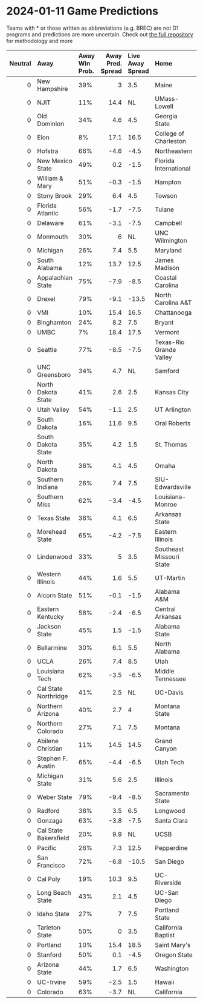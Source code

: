 # 2024-01-11 Game Predictions
Teams with * or those written as abbreviations (e.g. BREC) are not D1 programs and predictions are more uncertain. Check out [the full repository](https://github.com/grdavis/college-basketball-elo) for methodology and more

|   Neutral | Away                  | Away Win Prob.   |   Away Pred. Spread | Live Away Spread   | Home                     | Home Win Prob.   |   Home Pred. Spread |
|----------:|:----------------------|:-----------------|--------------------:|:-------------------|:-------------------------|:-----------------|--------------------:|
|         0 | New Hampshire         | 39%              |                 3   | 3.5                | Maine                    | 61%              |                -3   |
|         0 | NJIT                  | 11%              |                14.4 | NL                 | UMass-Lowell             | 89%              |               -14.4 |
|         0 | Old Dominion          | 34%              |                 4.6 | 4.5                | Georgia State            | 66%              |                -4.6 |
|         0 | Elon                  | 8%               |                17.1 | 16.5               | College of Charleston    | 92%              |               -17.1 |
|         0 | Hofstra               | 66%              |                -4.6 | -4.5               | Northeastern             | 34%              |                 4.6 |
|         0 | New Mexico State      | 49%              |                 0.2 | -1.5               | Florida International    | 51%              |                -0.2 |
|         0 | William & Mary        | 51%              |                -0.3 | -1.5               | Hampton                  | 49%              |                 0.3 |
|         0 | Stony Brook           | 29%              |                 6.4 | 4.5                | Towson                   | 71%              |                -6.4 |
|         0 | Florida Atlantic      | 56%              |                -1.7 | -7.5               | Tulane                   | 44%              |                 1.7 |
|         0 | Delaware              | 61%              |                -3.1 | -7.5               | Campbell                 | 39%              |                 3.1 |
|         0 | Monmouth              | 30%              |                 6   | NL                 | UNC Wilmington           | 70%              |                -6   |
|         0 | Michigan              | 26%              |                 7.4 | 5.5                | Maryland                 | 74%              |                -7.4 |
|         0 | South Alabama         | 12%              |                13.7 | 12.5               | James Madison            | 88%              |               -13.7 |
|         0 | Appalachian State     | 75%              |                -7.9 | -8.5               | Coastal Carolina         | 25%              |                 7.9 |
|         0 | Drexel                | 79%              |                -9.1 | -13.5              | North Carolina A&T       | 21%              |                 9.1 |
|         0 | VMI                   | 10%              |                15.4 | 16.5               | Chattanooga              | 90%              |               -15.4 |
|         0 | Binghamton            | 24%              |                 8.2 | 7.5                | Bryant                   | 76%              |                -8.2 |
|         0 | UMBC                  | 7%               |                18.4 | 17.5               | Vermont                  | 93%              |               -18.4 |
|         0 | Seattle               | 77%              |                -8.5 | -7.5               | Texas-Rio Grande Valley  | 23%              |                 8.5 |
|         0 | UNC Greensboro        | 34%              |                 4.7 | NL                 | Samford                  | 66%              |                -4.7 |
|         0 | North Dakota State    | 41%              |                 2.6 | 2.5                | Kansas City              | 59%              |                -2.6 |
|         0 | Utah Valley           | 54%              |                -1.1 | 2.5                | UT Arlington             | 46%              |                 1.1 |
|         0 | South Dakota          | 16%              |                11.6 | 9.5                | Oral Roberts             | 84%              |               -11.6 |
|         0 | South Dakota State    | 35%              |                 4.2 | 1.5                | St. Thomas               | 65%              |                -4.2 |
|         0 | North Dakota          | 36%              |                 4.1 | 4.5                | Omaha                    | 64%              |                -4.1 |
|         0 | Southern Indiana      | 26%              |                 7.4 | 7.5                | SIU-Edwardsville         | 74%              |                -7.4 |
|         0 | Southern Miss         | 62%              |                -3.4 | -4.5               | Louisiana-Monroe         | 38%              |                 3.4 |
|         0 | Texas State           | 36%              |                 4.1 | 6.5                | Arkansas State           | 64%              |                -4.1 |
|         0 | Morehead State        | 65%              |                -4.2 | -7.5               | Eastern Illinois         | 35%              |                 4.2 |
|         0 | Lindenwood            | 33%              |                 5   | 3.5                | Southeast Missouri State | 67%              |                -5   |
|         0 | Western Illinois      | 44%              |                 1.6 | 5.5                | UT-Martin                | 56%              |                -1.6 |
|         0 | Alcorn State          | 51%              |                -0.1 | -1.5               | Alabama A&M              | 49%              |                 0.1 |
|         0 | Eastern Kentucky      | 58%              |                -2.4 | -6.5               | Central Arkansas         | 42%              |                 2.4 |
|         0 | Jackson State         | 45%              |                 1.5 | -1.5               | Alabama State            | 55%              |                -1.5 |
|         0 | Bellarmine            | 30%              |                 6.1 | 5.5                | North Alabama            | 70%              |                -6.1 |
|         0 | UCLA                  | 26%              |                 7.4 | 8.5                | Utah                     | 74%              |                -7.4 |
|         0 | Louisiana Tech        | 62%              |                -3.5 | -6.5               | Middle Tennessee         | 38%              |                 3.5 |
|         0 | Cal State Northridge  | 41%              |                 2.5 | NL                 | UC-Davis                 | 59%              |                -2.5 |
|         0 | Northern Arizona      | 40%              |                 2.7 | 4                  | Montana State            | 60%              |                -2.7 |
|         0 | Northern Colorado     | 27%              |                 7.1 | 7.5                | Montana                  | 73%              |                -7.1 |
|         0 | Abilene Christian     | 11%              |                14.5 | 14.5               | Grand Canyon             | 89%              |               -14.5 |
|         0 | Stephen F. Austin     | 65%              |                -4.4 | -6.5               | Utah Tech                | 35%              |                 4.4 |
|         0 | Michigan State        | 31%              |                 5.6 | 2.5                | Illinois                 | 69%              |                -5.6 |
|         0 | Weber State           | 79%              |                -9.4 | -8.5               | Sacramento State         | 21%              |                 9.4 |
|         0 | Radford               | 38%              |                 3.5 | 6.5                | Longwood                 | 62%              |                -3.5 |
|         0 | Gonzaga               | 63%              |                -3.8 | -7.5               | Santa Clara              | 37%              |                 3.8 |
|         0 | Cal State Bakersfield | 20%              |                 9.9 | NL                 | UCSB                     | 80%              |                -9.9 |
|         0 | Pacific               | 26%              |                 7.3 | 12.5               | Pepperdine               | 74%              |                -7.3 |
|         0 | San Francisco         | 72%              |                -6.8 | -10.5              | San Diego                | 28%              |                 6.8 |
|         0 | Cal Poly              | 19%              |                10.3 | 9.5                | UC-Riverside             | 81%              |               -10.3 |
|         0 | Long Beach State      | 43%              |                 2.1 | 4.5                | UC-San Diego             | 57%              |                -2.1 |
|         0 | Idaho State           | 27%              |                 7   | 7.5                | Portland State           | 73%              |                -7   |
|         0 | Tarleton State        | 50%              |                 0   | 3.5                | California Baptist       | 50%              |                -0   |
|         0 | Portland              | 10%              |                15.4 | 18.5               | Saint Mary's             | 90%              |               -15.4 |
|         0 | Stanford              | 50%              |                 0.1 | -4.5               | Oregon State             | 50%              |                -0.1 |
|         0 | Arizona State         | 44%              |                 1.7 | 6.5                | Washington               | 56%              |                -1.7 |
|         0 | UC-Irvine             | 59%              |                -2.5 | 1.5                | Hawaii                   | 41%              |                 2.5 |
|         0 | Colorado              | 63%              |                -3.7 | NL                 | California               | 37%              |                 3.7 |